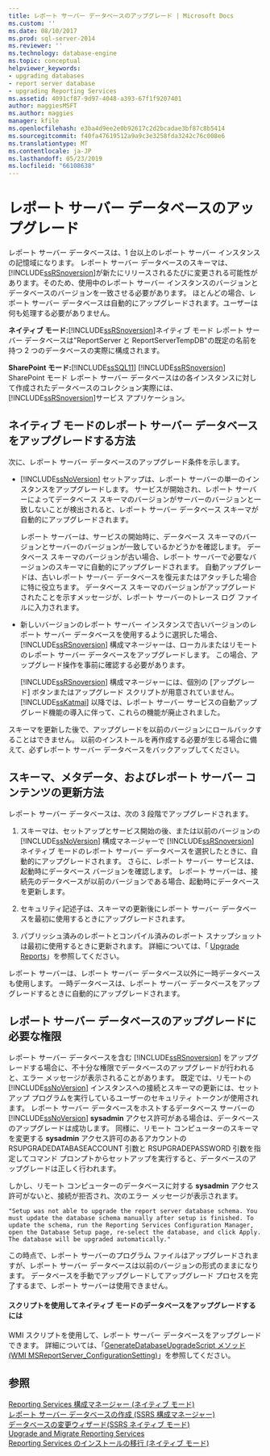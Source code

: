 ```yaml
---
title: レポート サーバー データベースのアップグレード | Microsoft Docs
ms.custom: ''
ms.date: 08/10/2017
ms.prod: sql-server-2014
ms.reviewer: ''
ms.technology: database-engine
ms.topic: conceptual
helpviewer_keywords:
- upgrading databases
- report server database
- upgrading Reporting Services
ms.assetid: 4091cf87-9d97-4048-a393-67f1f9207401
author: maggiesMSFT
ms.author: maggies
manager: kfile
ms.openlocfilehash: e3ba4d9ee2e0b92617c2d2bcadae3bf87c8b5414
ms.sourcegitcommit: f40fa47619512a9a9c3e3258fda3242c76c008e6
ms.translationtype: MT
ms.contentlocale: ja-JP
ms.lasthandoff: 05/23/2019
ms.locfileid: "66108638"
---
```

# <a name="upgrade-a-report-server-database"></a>レポート サーバー データベースのアップグレード
  レポート サーバー データベースは、1 台以上のレポート サーバー インスタンスの記憶域になります。 レポート サーバー データベースのスキーマは、 [!INCLUDE[ssRSnoversion](../../includes/ssrsnoversion-md.md)]が新たにリリースされるたびに変更される可能性があります。そのため、使用中のレポート サーバー インスタンスのバージョンとデータベースのバージョンを一致させる必要があります。 ほとんどの場合、レポート サーバー データベースは自動的にアップグレードされます。ユーザーは何も処理する必要がありません。  
  
 **ネイティブ モード:**[!INCLUDE[ssRSnoversion](../../includes/ssrsnoversion-md.md)]ネイティブ モード レポート サーバー データベースは"ReportServer と ReportServerTempDB"の既定の名前を持つ 2 つのデータベースの実際に構成されます。  
  
 **SharePoint モード:**[!INCLUDE[ssSQL11](../../includes/sssql11-md.md)] [!INCLUDE[ssRSnoversion](../../includes/ssrsnoversion-md.md)] SharePoint モード レポート サーバー データベースはの各インスタンスに対して作成されたデータベースのコレクション実際には、[!INCLUDE[ssRSnoversion](../../includes/ssrsnoversion-md.md)]サービス アプリケーション。  
  
## <a name="ways-to-upgrade-a-native-mode-report-server-database"></a>ネイティブ モードのレポート サーバー データベースをアップグレードする方法  
 次に、レポート サーバー データベースのアップグレード条件を示します。  
  
-   [!INCLUDE[ssNoVersion](../../includes/ssnoversion-md.md)] セットアップは、レポート サーバーの単一のインスタンスをアップグレードします。 サービスが開始され、レポート サーバーによってデータベース スキーマのバージョンがサーバーのバージョンと一致しないことが検出されると、レポート サーバー データベース スキーマが自動的にアップグレードされます。  
  
     レポート サーバーは、サービスの開始時に、データベース スキーマのバージョンとサーバーのバージョンが一致しているかどうかを確認します。 データベース スキーマのバージョンが古い場合、レポート サーバーで必要なバージョンのスキーマに自動的にアップグレードされます。 自動アップグレードは、古いレポート サーバー データベースを復元またはアタッチした場合に特に役立ちます。 データベース スキーマのバージョンがアップグレードされたことを示すメッセージが、レポート サーバーのトレース ログ ファイルに入力されます。  
  
-   新しいバージョンのレポート サーバー インスタンスで古いバージョンのレポート サーバー データベースを使用するように選択した場合、 [!INCLUDE[ssRSnoversion](../../includes/ssrsnoversion-md.md)] 構成マネージャーは、ローカルまたはリモートのレポート サーバー データベースをアップグレードします。 この場合、アップグレード操作を事前に確認する必要があります。  
  
     [!INCLUDE[ssRSnoversion](../../includes/ssrsnoversion-md.md)] 構成マネージャーには、個別の [アップグレード] ボタンまたはアップグレード スクリプトが用意されていません。 [!INCLUDE[ssKatmai](../../includes/sskatmai-md.md)] 以降では、レポート サーバー サービスの自動アップグレード機能の導入に伴って、これらの機能が廃止されました。  
  
 スキーマを更新した後で、アップグレードを以前のバージョンにロールバックすることはできません。 以前のインストールを再作成する必要が生じる場合に備えて、必ずレポート サーバー データベースをバックアップしてください。  
  
## <a name="how-the-schema-metadata-and-report-server-content-is-updated"></a>スキーマ、メタデータ、およびレポート サーバー コンテンツの更新方法  
 レポート サーバー データベースは、次の 3 段階でアップグレードされます。  
  
1.  スキーマは、セットアップとサービス開始の後、または以前のバージョンの [!INCLUDE[ssNoVersion](../../includes/ssnoversion-md.md)] 構成マネージャーで [!INCLUDE[ssRSnoversion](../../includes/ssrsnoversion-md.md)] ネイティブ モードのレポート サーバー データベースを選択したときに、自動的にアップグレードされます。 さらに、レポート サーバー サービスは、起動時にデータベース バージョンを確認します。 レポート サーバーは、接続先のデータベースが以前のバージョンである場合、起動時にデータベースを更新します。  
  
2.  セキュリティ記述子は、スキーマの更新後にレポート サーバー データベースを最初に使用するときにアップグレードされます。  
  
3.  パブリッシュ済みのレポートとコンパイル済みのレポート スナップショットは最初に使用するときに更新されます。 詳細については、「 [Upgrade Reports](upgrade-reports.md)」を参照してください。  
  
 レポート サーバーは、レポート サーバー データベース以外に一時データベースも使用します。 一時データベースは、レポート サーバー データベースをアップグレードするときに自動的にアップグレードされます。  
  
## <a name="permissions-required-to-upgrade-a-report-server-database"></a>レポート サーバー データベースのアップグレードに必要な権限  
 レポート サーバー データベースを含む [!INCLUDE[ssRSnoversion](../../includes/ssrsnoversion-md.md)] をアップグレードする場合に、不十分な権限でデータベースのアップグレードが行われると、エラー メッセージが表示されることがあります。 既定では、リモートの [!INCLUDE[ssNoVersion](../../includes/ssnoversion-md.md)] インスタンスへの接続とスキーマの更新には、セットアップ プログラムを実行しているユーザーのセキュリティ トークンが使用されます。 レポート サーバー データベースをホストするデータベース サーバーの [!INCLUDE[ssNoVersion](../../includes/ssnoversion-md.md)] **sysadmin** アクセス許可がある場合は、データベースのアップグレードは成功します。 同様に、リモート コンピューターのスキーマを変更する **sysadmin** アクセス許可のあるアカウントの RSUPGRADEDATABASEACCOUNT 引数と RSUPGRADEPASSWORD 引数を指定してコマンド プロンプトからセットアップを実行すると、データベースのアップグレードは正しく行われます。  
  
 しかし、リモート コンピューターのデータベースに対する **sysadmin** アクセス許可がないと、接続が拒否され、次のエラー メッセージが表示されます。  
  
 `"Setup was not able to upgrade the report server database schema. You must update the database schema manually after setup is finished. To update the schema, run the Reporting Services Configuration Manager, open the Database Setup page, re-select the database, and click Apply. The database will be upgraded automatically."`  
  
 この時点で、レポート サーバーのプログラム ファイルはアップグレードされますが、レポート サーバー データベースは以前のバージョンの形式のままになります。 データベースを手動でアップグレードしてアップグレード プロセスを完了するまで、レポート サーバーは使用できません。  
  
#### <a name="to-upgrade-a-native-mode-database-with-scripts"></a>スクリプトを使用してネイティブ モードのデータベースをアップグレードするには  
 WMI スクリプトを使用して、レポート サーバー データベースをアップグレードできます。 詳細については、「[GenerateDatabaseUpgradeScript メソッド &#40;WMI MSReportServer_ConfigurationSetting&#41;](../wmi-provider-library-reference/configurationsetting-method-generatedatabaseupgradescript.md)」を参照してください。  
  
## <a name="see-also"></a>参照  
 [Reporting Services 構成マネージャー &#40;ネイティブ モード&#41;](../../sql-server/install/reporting-services-configuration-manager-native-mode.md)   
 [レポート サーバー データベースの作成 &#40;SSRS 構成マネージャー&#41;](../../sql-server/install/create-a-report-server-database-ssrs-configuration-manager.md)   
 [データベースの変更ウィザード&#40;SSRS ネイティブ モード&#41;](../../sql-server/install/change-database-wizard-ssrs-native-mode.md)   
 [Upgrade and Migrate Reporting Services](upgrade-and-migrate-reporting-services.md)   
 [Reporting Services のインストールの移行 &#40;ネイティブ モード&#41;](migrate-a-reporting-services-installation-native-mode.md)  
  
  

